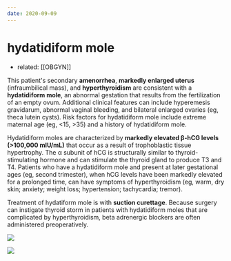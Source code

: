 ```yaml
---
date: 2020-09-09
---
```


# hydatidiform mole

- related: [[OBGYN]]

This patient's secondary **amenorrhea**, **markedly enlarged uterus** (infraumbilical mass), and **hyperthyroidism** are consistent with a **hydatidiform mole**, an abnormal gestation that results from the fertilization of an empty ovum.  Additional clinical features can include hyperemesis gravidarum, abnormal vaginal bleeding, and bilateral enlarged ovaries (eg, theca lutein cysts).  Risk factors for hydatidiform mole include extreme maternal age (eg, <15, >35) and a history of hydatidiform mole.

Hydatidiform moles are characterized by **markedly elevated β-hCG levels (>100,000 mIU/mL)** that occur as a result of trophoblastic tissue hypertrophy.  The α subunit of hCG is structurally similar to thyroid-stimulating hormone and can stimulate the thyroid gland to produce T3 and T4.  Patients who have a hydatidiform mole and present at later gestational ages (eg, second trimester), when hCG levels have been markedly elevated for a prolonged time, can have symptoms of hyperthyroidism (eg, warm, dry skin; anxiety; weight loss; hypertension; tachycardia; tremor).

Treatment of hydatiform mole is with **suction curettage**.  Because surgery can instigate thyroid storm in patients with hydatidiform moles that are complicated by hyperthyroidism, beta adrenergic blockers are often administered preoperatively.

![](https://photos.thisispiggy.com/file/wikiFiles/20200909203145_12.png)

![](https://photos.thisispiggy.com/file/wikiFiles/20220805094945.png)
